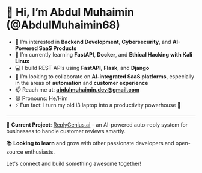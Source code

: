 # 👋 Hi, I’m Abdul Muhaimin (@AbdulMuhaimin68)

- 👀 I’m interested in **Backend Development**, **Cybersecurity**, and **AI-Powered SaaS Products**
- 🌱 I’m currently learning **FastAPI**, **Docker**, and **Ethical Hacking with Kali Linux**
- 💻 I build REST APIs using **FastAPI**, **Flask**, and **Django**
- 💞️ I’m looking to collaborate on **AI-integrated SaaS platforms**, especially in the areas of **automation** and **customer experience**
- 📫 Reach me at: **abdulmuhaimin.dev@gmail.com**
- 😄 Pronouns: He/Him
- ⚡ Fun fact: I turn my old i3 laptop into a productivity powerhouse 💪

---

🚀 **Current Project**: [ReplyGenius.ai](https://github.com/AbdulMuhaimin68/ReplyGenius.ai) – an AI-powered auto-reply system for businesses to handle customer reviews smartly.

📚 **Looking to learn** and grow with other passionate developers and open-source enthusiasts.

Let's connect and build something awesome together!
